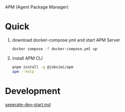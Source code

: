 APM (Agent Package Manager)

# Quick

1. download docker-compose.yml and start APM Server
   ```sh
   docker compose -f docker-compose.yml up
   ```
2. install APM CLI
   ```sh
   pnpm install -g @jobsimi/apm
   apm --help
   ```

# Development

[seperate-dev-start.md](./docs/seperate-dev-start.md)

